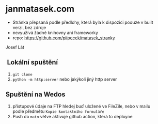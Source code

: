 # janmatasek.com

- Stránka přepsaná podle předlohy, která byla k dispozici poouze v built verzi, bez zdroje
- nevyužívá žádné knihovny ani frameworky
- repo: https://github.com/piipecek/matasek_stranky

Josef Lát

##  Lokální spuštění

1. `git clone`
2. `python -m http:server` nebo jakýkoli jiný http server

##  Spuštění na Wedos

1. přístupové údaje na FTP hledej buď uložené ve FileZile, nebo v mailu podle předmětu `Kopie kontaktního formuláře`
2. Push do `main` větve aktivuje github action, která to deployne